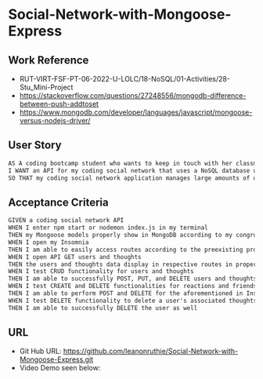 # Social-Network-with-Mongoose-Express

## Work Reference

* RUT-VIRT-FSF-PT-06-2022-U-LOLC/18-NoSQL/01-Activities/28-Stu_Mini-Project
* https://stackoverflow.com/questions/27248556/mongodb-difference-between-push-addtoset
* https://www.mongodb.com/developer/languages/javascript/mongoose-versus-nodejs-driver/

## User Story

```md
AS A coding bootcamp student who wants to keep in touch with her classmates
I WANT an API for my coding social network that uses a NoSQL database utilizing Mongoose/MongoDB than mySQL/Sequelize
SO THAT my coding social network application manages large amounts of unstructured data utilizing Express
```
## Acceptance Criteria

```md
GIVEN a coding social network API
WHEN I enter npm start or nodemon index.js in my terminal
THEN my Mongoose models properly show in MongoDB according to my congruent setup in my server
WHEN I open my Insomnia
THEN I am able to easily access routes according to the preexisting proper folder structure set up in Insomnia resembling the mockup
WHEN I open API GET users and thoughts 
THEN the users and thoughts data display in respective routes in proper JSON format
WHEN I test CRUD functionality for users and thoughts
THEN I am able to successfully POST, PUT, and DELETE users and thoughts in Insomnia
WHEN I test CREATE and DELETE functionalities for reactions and friends
THEN I am able to perform POST and DELETE for the aforementioned in Insomnia as well
WHEN I test DELETE functionality to delete a user's associated thoughts 
THEN I am able to successfully DELETE the user as well 
```

## URL

* Git Hub URL: https://github.com/leanonruthie/Social-Network-with-Mongoose-Express.git
* Video Demo seen below:
  